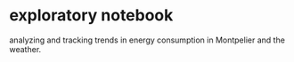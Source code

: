 # exploratory notebook
analyzing and tracking trends in energy consumption in Montpelier and the weather.
